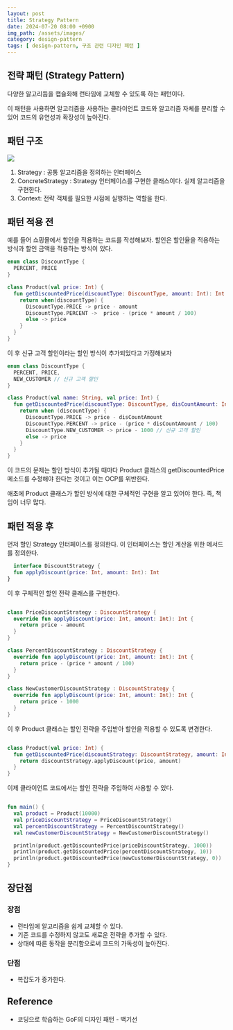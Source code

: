 ```yaml
---
layout: post
title: Strategy Pattern
date: 2024-07-20 08:00 +0900
img_path: /assets/images/
category: design-pattern
tags: [ design-pattern, 구조 관련 디자인 패턴 ]
---
```


## 전략 패턴 (Strategy Pattern)

다양한 알고리듬을 캡슐화해 런타임에 교체할 수 있도록 하는 패턴이다. 

이 패턴을 사용하면 알고리즘을 사용하는 클라이언트 코드와 알고리즘 자체를 분리할 수 있어 코드의 유연성과 확장성이 높아진다.



## 패턴 구조

![]({{site.url}}/assets/images/strategy.png)

1. Strategy : 공통 알고리즘을 정의하는 인터페이스 
2. ConcreteStrategy : Strategy 인터페이스를 구현한 클래스이다. 실제 알고리즘을 구현한다.
3. Context: 전략 객체를 필요한 시점에 실행하는 역할을 한다. 

## 패턴 적용 전

예를 들어 쇼핑몰에서 할인을 적용하는 코드를 작성해보자. 할인은 할인율을 적용하는 방식과 할인 금액을 적용하는 방식이 있다.

```kotlin
enum class DiscountType {
  PERCENT, PRICE
}

class Product(val price: Int) {
  fun getDiscountedPrice(discountType: DiscountType, amount: Int): Int {
    return when(discountType) {
      DiscountType.PRICE -> price - amount
      DiscountType.PERCENT ->  price - (price * amount / 100)
      else -> price
    }
  }
}
``` 

이 후 신규 고객 할인이라는 할인 방식이 추가되었다고 가정해보자

```kotlin
enum class DiscountType {
  PERCENT, PRICE,
  NEW_CUSTOMER // 신규 고객 할인
}

class Product(val name: String, val price: Int) {
  fun getDiscountedPrice(discountType: DiscountType, disCountAmount: Int = 0): Int {
    return when (discountType) {
      DiscountType.PRICE -> price - disCountAmount
      DiscountType.PERCENT -> price - (price * disCountAmount / 100)
      DiscountType.NEW_CUSTOMER -> price - 1000 // 신규 고객 할인
      else -> price
    }
  }
}

```

이 코드의 문제는 할인 방식이 추가될 때마다 Product 클래스의 getDiscountedPrice 메소드를 수정해야 한다는 것이고 이는 OCP를 위반한다.

애초에 Product 클래스가 할인 방식에 대한 구체적인 구현을 알고 있어야 한다. 즉, 책임이 너무 많다.

## 패턴 적용 후 

먼저 할인 Strategy 인터페이스를 정의한다. 이 인터페이스는 할인 계산을 위한 메서드를 정의한다.

```kotlin
  interface DiscountStrategy {
  fun applyDiscount(price: Int, amount: Int): Int
}
```

이 후 구체적인 할인 전략 클래스를 구현한다. 

```kotlin

class PriceDiscountStrategy : DiscountStrategy {
  override fun applyDiscount(price: Int, amount: Int): Int {
    return price - amount
  }
}

class PercentDiscountStrategy : DiscountStrategy {
  override fun applyDiscount(price: Int, amount: Int): Int {
    return price - (price * amount / 100)
  }
}

class NewCustomerDiscountStrategy : DiscountStrategy {
  override fun applyDiscount(price: Int, amount: Int): Int {
    return price - 1000
  }
}

```

이 후 Product 클래스는 할인 전략을 주입받아 할인을 적용할 수 있도록 변경한다. 

```kotlin

class Product(val price: Int) {
  fun getDiscountedPrice(discountStrategy: DiscountStrategy, amount: Int): Int {
    return discountStrategy.applyDiscount(price, amount)
  }
}

```

이제 클라이언트 코드에서는 할인 전략을 주입하여 사용할 수 있다.

```kotlin

fun main() {
  val product = Product(10000)
  val priceDiscountStrategy = PriceDiscountStrategy()
  val percentDiscountStrategy = PercentDiscountStrategy()
  val newCustomerDiscountStrategy = NewCustomerDiscountStrategy()

  println(product.getDiscountedPrice(priceDiscountStrategy, 1000))
  println(product.getDiscountedPrice(percentDiscountStrategy, 10))
  println(product.getDiscountedPrice(newCustomerDiscountStrategy, 0))
}

```


## 장단점

### 장점

- 런타임에 알고리즘을 쉽게 교체할 수 있다.
- 기존 코드를 수정하지 않고도 새로운 전략을 추가할 수 있다.
- 상태에 따른 동작을 분리함으로써 코드의 가독성이 높아진다.

### 단점

- 복잡도가 증가한다.

## Reference

- 코딩으로 학습하는 GoF의 디자인 패턴 - 백기선




